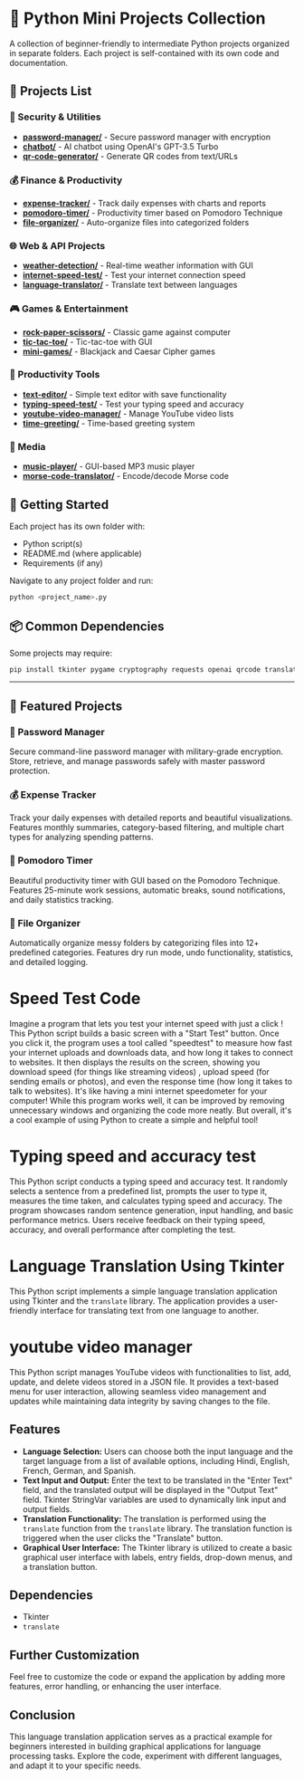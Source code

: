 # 🐍 Python Mini Projects Collection

A collection of beginner-friendly to intermediate Python projects organized in separate folders. Each project is self-contained with its own code and documentation.

## 📁 Projects List

### 🔐 Security & Utilities
- **[password-manager/](password-manager/)** - Secure password manager with encryption
- **[chatbot/](chatbot/)** - AI chatbot using OpenAI's GPT-3.5 Turbo
- **[qr-code-generator/](qr-code-generator/)** - Generate QR codes from text/URLs

### 💰 Finance & Productivity
- **[expense-tracker/](expense-tracker/)** - Track daily expenses with charts and reports
- **[pomodoro-timer/](pomodoro-timer/)** - Productivity timer based on Pomodoro Technique
- **[file-organizer/](file-organizer/)** - Auto-organize files into categorized folders

### 🌐 Web & API Projects
- **[weather-detection/](weather-detection/)** - Real-time weather information with GUI
- **[internet-speed-test/](internet-speed-test/)** - Test your internet connection speed
- **[language-translator/](language-translator/)** - Translate text between languages

### 🎮 Games & Entertainment
- **[rock-paper-scissors/](rock-paper-scissors/)** - Classic game against computer
- **[tic-tac-toe/](tic-tac-toe/)** - Tic-tac-toe with GUI
- **[mini-games/](mini-games/)** - Blackjack and Caesar Cipher games

### 📝 Productivity Tools
- **[text-editor/](text-editor/)** - Simple text editor with save functionality
- **[typing-speed-test/](typing-speed-test/)** - Test your typing speed and accuracy
- **[youtube-video-manager/](youtube-video-manager/)** - Manage YouTube video lists
- **[time-greeting/](time-greeting/)** - Time-based greeting system

### 🎵 Media
- **[music-player/](music-player/)** - GUI-based MP3 music player
- **[morse-code-translator/](morse-code-translator/)** - Encode/decode Morse code

## 🚀 Getting Started

Each project has its own folder with:
- Python script(s)
- README.md (where applicable)
- Requirements (if any)

Navigate to any project folder and run:
```bash
python <project_name>.py
```

## 📦 Common Dependencies

Some projects may require:
```bash
pip install tkinter pygame cryptography requests openai qrcode translate speedtest-cli
```

---

## 📖 Featured Projects

### 🔐 Password Manager
Secure command-line password manager with military-grade encryption. Store, retrieve, and manage passwords safely with master password protection.

### 💰 Expense Tracker
Track your daily expenses with detailed reports and beautiful visualizations. Features monthly summaries, category-based filtering, and multiple chart types for analyzing spending patterns.

### 🍅 Pomodoro Timer
Beautiful productivity timer with GUI based on the Pomodoro Technique. Features 25-minute work sessions, automatic breaks, sound notifications, and daily statistics tracking.

### 📁 File Organizer
Automatically organize messy folders by categorizing files into 12+ predefined categories. Features dry run mode, undo functionality, statistics, and detailed logging.


# Speed Test Code 
Imagine a program that lets you test your internet speed with just a click
! This Python script builds a basic screen with a "Start Test" button. Once 
you click it, the program uses a tool called "speedtest" to measure how fast your
internet uploads and downloads data, and how long it takes to connect to websites. 
It then displays the results on the screen, showing you download speed (for things like streaming videos)
, upload speed (for sending emails or photos), and even the 
response time (how long it takes to talk to websites). It's like having a mini 
internet speedometer for your computer!
While this program works well, it can be improved by removing unnecessary 
windows and organizing the code more neatly. But overall, it's a cool example of using Python to create a simple and helpful tool!

# Typing speed and accuracy test 
This Python script conducts a typing speed and accuracy test. It randomly selects a sentence from a predefined list, prompts the user to type it, measures the time taken, and calculates typing speed and accuracy. The program showcases random sentence generation, input handling, and basic performance metrics. Users receive feedback on their typing speed, accuracy, and overall performance after completing the test.


# Language Translation Using Tkinter 

This Python script implements a simple language translation application using Tkinter and the `translate` library. The application provides a user-friendly interface for translating text from one language to another.

# youtube video manager 
This Python script manages YouTube videos with functionalities to list, add, update, and delete videos stored in a JSON file. It provides a text-based menu for user interaction, allowing seamless video management and updates while maintaining data integrity by saving changes to the file.

## Features
- **Language Selection:** Users can choose both the input language and the target language from a list of available options, including Hindi, English, French, German, and Spanish.
- **Text Input and Output:** Enter the text to be translated in the "Enter Text" field, and the translated output will be displayed in the "Output Text" field. Tkinter StringVar variables are used to dynamically link input and output fields.
- **Translation Functionality:** The translation is performed using the `translate` function from the `translate` library. The translation function is triggered when the user clicks the "Translate" button.
- **Graphical User Interface:** The Tkinter library is utilized to create a basic graphical user interface with labels, entry fields, drop-down menus, and a translation button.

## Dependencies

- Tkinter
- `translate`

## Further Customization

Feel free to customize the code or expand the application by adding more features, error handling, or enhancing the user interface.

## Conclusion

This language translation application serves as a practical example for beginners interested in building graphical applications for language processing tasks. Explore the code, experiment with different languages, and adapt it to your specific needs.


